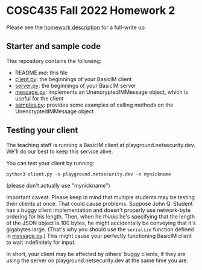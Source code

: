 # COSC435 Fall 2022 Homework 2

Please see the [homework description](https://georgetown.instructure.com/courses/152627/assignments/797845) for a full-write up.

## Starter and sample code

This repository contains the following:

* README.md: this file
* [client.py](client.py): the beginnings of your BasicIM client
* [server.py](server.py): the beginnings of your BasicIM server
* [message.py](message.py): implements an UnencryptedIMMessage object, which is useful for the client
* [samples.py](samples.py): provides some examples of calling methods on the UnencryptedIMMessage object

## Testing your client

The teaching staff is running a BasicIM client at playground.netsecurity.dev.  We'll do our best to keep this service alive.

You can test your client by running:

```
python3 client.py -s playground.netsecurity.dev -n mynickname
```
(please don't actually use "mynickname")

Important caveat: Please keep in mind that multiple students may be testing their clients at once.  That could cause problems.  Suppose John Q. Student has a buggy client implementation and doesn't properly use network-byte ordering for his length.  Then, when he *thinks* he's specifying that the length of the JSON object is 100 bytes, he might accidentally be conveying that it's gigabytes large.  (That's why you should use the `serialize` function defined in [message.py](message.py#L61).)  This might cause your perfectly functioning BasicIM client to wait indefinitely for input.

In short, your client may be affected by others' buggy clients, if they are using the server on playground.netsecurity.dev at the same time you are.  
